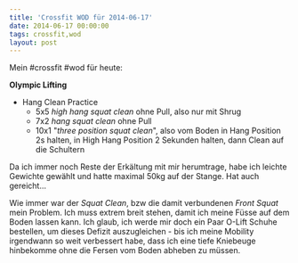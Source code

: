 ```yaml
---
title: 'Crossfit WOD für 2014-06-17'
date: 2014-06-17 00:00:00 
tags: crossfit,wod
layout: post
---
```

Mein #crossfit #wod für heute:

**Olympic Lifting**

* Hang Clean Practice
  * 5x5 *high hang squat clean* ohne Pull, also nur mit Shrug
  * 7x2 *hang squat clean* ohne Pull
  * 10x1 "*three position squat clean*", also vom Boden in Hang Position 2s halten, in High Hang Position 2 Sekunden halten, dann Clean auf die Schultern

Da ich immer noch Reste der Erkältung mit mir herumtrage, habe ich leichte Gewichte gewählt und hatte maximal 50kg auf der Stange. Hat auch gereicht...

Wie immer war der *Squat Clean*, bzw die damit verbundenen *Front Squat* mein Problem. Ich muss extrem breit stehen, damit ich meine Füsse auf dem Boden lassen kann. Ich glaub, ich werde mir doch ein Paar O-Lift Schuhe bestellen, um dieses Defizit auszugleichen - bis ich meine Mobility irgendwann so weit verbessert habe, dass ich eine tiefe Kniebeuge hinbekomme ohne die Fersen vom Boden abheben zu müssen.
